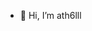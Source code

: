 - 👋 Hi, I’m ath6lll


<!---
ath6lll/ath6lll is a ✨ special ✨ repository because its `README.md` (this file) appears on your GitHub profile.
You can click the Preview link to take a look at your changes.
--->
